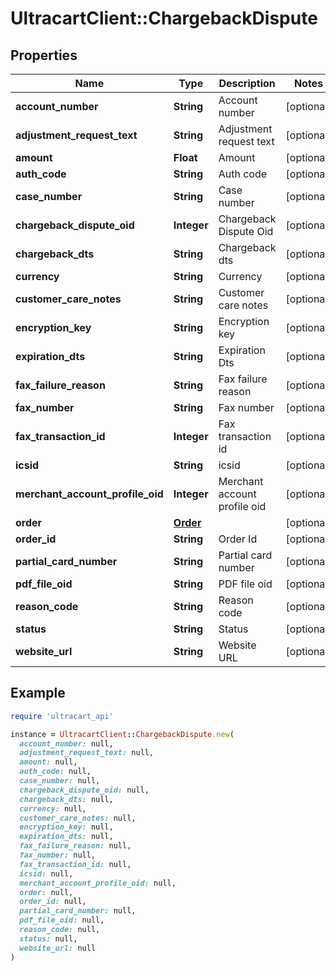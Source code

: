 # UltracartClient::ChargebackDispute

## Properties

| Name | Type | Description | Notes |
| ---- | ---- | ----------- | ----- |
| **account_number** | **String** | Account number | [optional] |
| **adjustment_request_text** | **String** | Adjustment request text | [optional] |
| **amount** | **Float** | Amount | [optional] |
| **auth_code** | **String** | Auth code | [optional] |
| **case_number** | **String** | Case number | [optional] |
| **chargeback_dispute_oid** | **Integer** | Chargeback Dispute Oid | [optional] |
| **chargeback_dts** | **String** | Chargeback dts | [optional] |
| **currency** | **String** | Currency | [optional] |
| **customer_care_notes** | **String** | Customer care notes | [optional] |
| **encryption_key** | **String** | Encryption key | [optional] |
| **expiration_dts** | **String** | Expiration Dts | [optional] |
| **fax_failure_reason** | **String** | Fax failure reason | [optional] |
| **fax_number** | **String** | Fax number | [optional] |
| **fax_transaction_id** | **Integer** | Fax transaction id | [optional] |
| **icsid** | **String** | icsid | [optional] |
| **merchant_account_profile_oid** | **Integer** | Merchant account profile oid | [optional] |
| **order** | [**Order**](Order.md) |  | [optional] |
| **order_id** | **String** | Order Id | [optional] |
| **partial_card_number** | **String** | Partial card number | [optional] |
| **pdf_file_oid** | **String** | PDF file oid | [optional] |
| **reason_code** | **String** | Reason code | [optional] |
| **status** | **String** | Status | [optional] |
| **website_url** | **String** | Website URL | [optional] |

## Example

```ruby
require 'ultracart_api'

instance = UltracartClient::ChargebackDispute.new(
  account_number: null,
  adjustment_request_text: null,
  amount: null,
  auth_code: null,
  case_number: null,
  chargeback_dispute_oid: null,
  chargeback_dts: null,
  currency: null,
  customer_care_notes: null,
  encryption_key: null,
  expiration_dts: null,
  fax_failure_reason: null,
  fax_number: null,
  fax_transaction_id: null,
  icsid: null,
  merchant_account_profile_oid: null,
  order: null,
  order_id: null,
  partial_card_number: null,
  pdf_file_oid: null,
  reason_code: null,
  status: null,
  website_url: null
)
```

